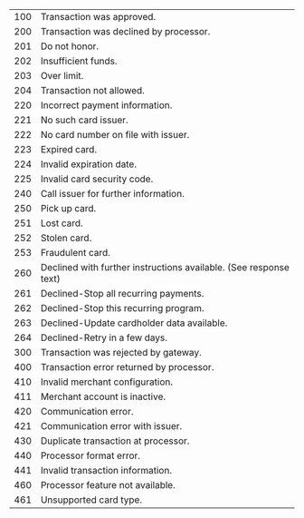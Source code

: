 
<div class="table-responsive">
<table class="table table-bordered table-striped table-vertical-middle">
    <tbody><tr>
        <td>100</td>
        <td>Transaction was approved.</td>
    </tr>
    <tr>
        <td>200</td>
        <td>Transaction was declined by processor.</td>
    </tr>
    <tr>
        <td>201</td>
        <td>Do not honor.</td>
    </tr>
    <tr>
        <td>202</td>
        <td>Insufficient funds.</td>
    </tr>
    <tr>
        <td>203</td>
        <td>Over limit.</td>
    </tr>
    <tr>
        <td>204</td>
        <td>Transaction not allowed.</td>
    </tr>
    <tr>
        <td>220</td>
        <td>Incorrect payment information.</td>
    </tr>
    <tr>
        <td>221</td>
        <td>No such card issuer.</td>
    </tr>
    <tr>
        <td>222</td>
        <td>No card number on file with issuer.</td>
    </tr>
    <tr>
        <td>223</td>
        <td>Expired card.</td>
    </tr>
    <tr>
        <td>224</td>
        <td>Invalid expiration date.</td>
    </tr>
    <tr>
        <td>225</td>
        <td>Invalid card security code.</td>
    </tr>
    <tr>
        <td>240</td>
        <td>Call issuer for further information.</td>
    </tr>
    <tr>
        <td>250</td>
        <td>Pick up card.</td>
    </tr>
    <tr>
        <td>251</td>
        <td>Lost card.</td>
    </tr>
    <tr>
        <td>252</td>
        <td>Stolen card.</td>
    </tr>
    <tr>
        <td>253</td>
        <td>Fraudulent card.</td>
    </tr>
    <tr>
        <td>260</td>
        <td>Declined with further instructions available. (See response text)</td>
    </tr>
    <tr>
        <td>261</td>
        <td>Declined-Stop all recurring payments.</td>
    </tr>
    <tr>
        <td>262</td>
        <td>Declined-Stop this recurring program.</td>
    </tr>
    <tr>
        <td>263</td>
        <td>Declined-Update cardholder data available.</td>
    </tr>
    <tr>
        <td>264</td>
        <td>Declined-Retry in a few days.</td>
    </tr>
    <tr>
        <td>300</td>
        <td>Transaction was rejected by gateway.</td>
    </tr>
    <tr>
        <td>400</td>
        <td>Transaction error returned by processor.</td>
    </tr>
    <tr>
        <td>410</td>
        <td>Invalid merchant configuration.</td>
    </tr>
    <tr>
        <td>411</td>
        <td>Merchant account is inactive.</td>
    </tr>
    <tr>
        <td>420</td>
        <td>Communication error.</td>
    </tr>
    <tr>
        <td>421</td>
        <td>Communication error with issuer.</td>
    </tr>
    <tr>
        <td>430</td>
        <td>Duplicate transaction at processor.</td>
    </tr>
    <tr>
        <td>440</td>
        <td>Processor format error.</td>
    </tr>
    <tr>
        <td>441</td>
        <td>Invalid transaction information.</td>
    </tr>
    <tr>
        <td>460</td>
        <td>Processor feature not available.</td>
    </tr>
    <tr>
        <td>461</td>
        <td>Unsupported card type.</td>
    </tr>
</tbody></table>
</div>
